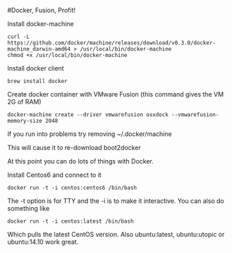 #Docker, Fusion, Profit!

Install docker-machine 

```
curl -L https://github.com/docker/machine/releases/download/v0.3.0/docker-machine_darwin-amd64 > /usr/local/bin/docker-machine   
chmod +x /usr/local/bin/docker-machine
```

Install docker client 

```
brew install docker
```

Create docker container with VMware Fusion (this command gives the VM 2G of RAM)

```
docker-machine create --driver vmwarefusion osxdock --vmwarefusion-memory-size 2048
```
If you run into problems try removing ~/.docker/machine 

This will cause it to re-download boot2docker


At this point you can do lots of things with Docker.  

Install Centos6 and connect to it 

```
docker run -t -i centos:centos6 /bin/bash 
```

The -t option is for TTY and the -i is to make it interactive.  You can also do something like 

```
docker run -t -i centos:latest /bin/bash
```

Which pulls the latest CentOS version.  Also ubuntu:latest, ubuntu:utopic or ubuntu:14.10 work great. 


